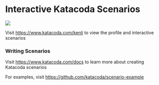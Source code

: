 # Interactive Katacoda Scenarios

[![](http://shields.katacoda.com/katacoda/kenli/count.svg)](https://www.katacoda.com/kenli "Get your profile on Katacoda.com")

Visit https://www.katacoda.com/kenli to view the profile and interactive scenarios

### Writing Scenarios
Visit https://www.katacoda.com/docs to learn more about creating Katacoda scenarios

For examples, visit https://github.com/katacoda/scenario-example
